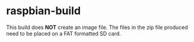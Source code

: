 
# raspbian-build #

This build does **NOT** create an image file.  The files in the zip file
produced need to be placed on a FAT formatted SD card.

